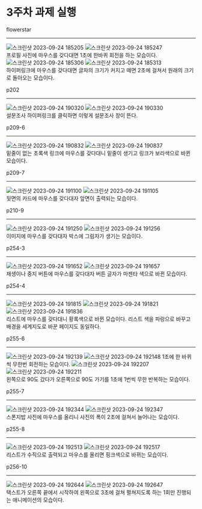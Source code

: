 # 3주차 과제 실행

flowerstar<br><hr>
![스크린샷 2023-09-24 185205](https://github.com/Gdongu/WebPgm/assets/70313873/62256d09-fb3c-4c41-a288-0f4c2c0da519)
![스크린샷 2023-09-24 185247](https://github.com/Gdongu/WebPgm/assets/70313873/892c95f0-6b9a-41d3-96c5-8ca6c4b6143b)
<br>프로필 사진에 마우스를 갖다대면 1초에 한바퀴 회전을 하는 모습이다.
![스크린샷 2023-09-24 185306](https://github.com/Gdongu/WebPgm/assets/70313873/bf73fae0-06a6-4042-95e1-1bb5973fd47e)
![스크린샷 2023-09-24 185313](https://github.com/Gdongu/WebPgm/assets/70313873/e7374ba7-0a4c-425c-aba8-993cdc218d81)
<br>하이퍼링크에 마우스를 갖다대면 글자의 크기가 커지고 떼면 2초에 걸쳐서 원래의 크기로 돌아오는 모습이다. 

p202<br><hr>
![스크린샷 2023-09-24 190320](https://github.com/Gdongu/WebPgm/assets/70313873/e1756244-5bab-4bcb-a48f-8f52107e0dfb)
![스크린샷 2023-09-24 190330](https://github.com/Gdongu/WebPgm/assets/70313873/de0e1d8a-56c9-404e-9977-c55e76352457)
<br>설문조사 하이퍼링크를 클릭하면 이렇게 설문조사 창이 뜬다.

p209-6<br><hr>
![스크린샷 2023-09-24 190832](https://github.com/Gdongu/WebPgm/assets/70313873/3a973a4e-e1d9-4622-a294-4b0e73e8c7e1)
![스크린샷 2023-09-24 190837](https://github.com/Gdongu/WebPgm/assets/70313873/635a4d08-a866-4f4c-bc9d-2db0ad2a5ee1)
<br>밑줄이 없는 초록색 링크에 마우스를 갖다대니 밑줄이 생기고 링크가 보라색으로 바뀐 모습이다.

p209-7<br><hr>
![스크린샷 2023-09-24 191100](https://github.com/Gdongu/WebPgm/assets/70313873/4136db3a-2d0f-4cf2-9323-006b47e7a049)
![스크린샷 2023-09-24 191105](https://github.com/Gdongu/WebPgm/assets/70313873/955803af-e1d9-4e2a-81e6-0def8cc3a866)
<br>뒷면의 카드에 마우스를 갖다대자 앞면이 출력되는 모습이다.

p210-9<br><hr>
![스크린샷 2023-09-24 191250](https://github.com/Gdongu/WebPgm/assets/70313873/87f6e1d7-4c66-4ae5-95ae-a96c5585a26b)
![스크린샷 2023-09-24 191256](https://github.com/Gdongu/WebPgm/assets/70313873/0db79f47-f217-4842-be88-85d41d2701ca)
<br>이미지에 마우스를 갖다대자 박스에 그림자가 생기는 모습이다.

p254-3<br><hr>
![스크린샷 2023-09-24 191652](https://github.com/Gdongu/WebPgm/assets/70313873/3f1f81aa-740f-41a6-9937-3ee3e151a4a4)
![스크린샷 2023-09-24 191657](https://github.com/Gdongu/WebPgm/assets/70313873/ef452f39-feaf-4e00-9a82-b14a2924b776)
<br>재생이나 중지 버튼에 마우스를 갖다대자 버튼 글자가 마젠타 색으로 바뀐 모습이다.

p254-4<br><hr>
![스크린샷 2023-09-24 191815](https://github.com/Gdongu/WebPgm/assets/70313873/094955f3-2edd-4aa7-87ec-38f97c0a7958)
![스크린샷 2023-09-24 191821](https://github.com/Gdongu/WebPgm/assets/70313873/3b19b271-2898-4a5f-b3d1-402a1ef328f8)
![스크린샷 2023-09-24 191836](https://github.com/Gdongu/WebPgm/assets/70313873/bbc6b0eb-d11b-43f7-a229-584b6913c0f7)
<br>리스트에 마우스를 갖다대니 황록색으로 바뀐 모습이다. 리스트 색을 파랑으로 바꾸고 배경을 세계지도로 바꾼 페이지도 동일하다.

p255-6<br><hr>
![스크린샷 2023-09-24 192139](https://github.com/Gdongu/WebPgm/assets/70313873/4827602c-d72d-4b63-8985-051cbe964561)
![스크린샷 2023-09-24 192148](https://github.com/Gdongu/WebPgm/assets/70313873/9d072c4d-8ea4-4098-ac73-3859666c77d3)
1초에 한 바퀴씩 무한번 회전하는 모습이다.
![스크린샷 2023-09-24 192207](https://github.com/Gdongu/WebPgm/assets/70313873/2be48ad7-42b2-4515-918c-7446a73f00f7)
![스크린샷 2023-09-24 192211](https://github.com/Gdongu/WebPgm/assets/70313873/c47522ac-50ab-46d9-9d52-1107697894d1)
<br>왼쪽으로 90도 갔다가 오른쪽으로 90도 가기를 1초에 1번씩 무한 반복하는 모습이다. 

p255-7<br><hr>
![스크린샷 2023-09-24 192344](https://github.com/Gdongu/WebPgm/assets/70313873/1aca3665-9e76-4eae-84e6-962fd6ca7ad8)
![스크린샷 2023-09-24 192347](https://github.com/Gdongu/WebPgm/assets/70313873/51ae70bb-1f5b-4cfb-9940-d7aa93ca069d)
<br>스폰지밥 사진에 마우스를 올리니 사진의 폭이 2초에 걸쳐서 늘어나는 모습이다.

p255-8<br><hr>
![스크린샷 2023-09-24 192513](https://github.com/Gdongu/WebPgm/assets/70313873/14c13dd7-a3f9-45d6-86c9-a8de20905c8e)
![스크린샷 2023-09-24 192517](https://github.com/Gdongu/WebPgm/assets/70313873/f6970238-4c95-4d75-8cd3-20ce6360f8bf)
<br>리스트가 수직으로 출력되고 마우스를 올리면 핑크색으로 바뀌는 모습이다.

p256-10<br><hr>
![스크린샷 2023-09-24 192644](https://github.com/Gdongu/WebPgm/assets/70313873/1f9e865d-c692-42c1-9f56-a26404076d38)
![스크린샷 2023-09-24 192647](https://github.com/Gdongu/WebPgm/assets/70313873/022c340e-ad4c-4598-b682-29463adec2ad)
<br>택스트가 오른쪽 끝에서 시작하여 왼쪽으로 3초에 걸쳐 펼쳐지도록 하는 1회만 진행되는 애니메이션의 모습이다.
